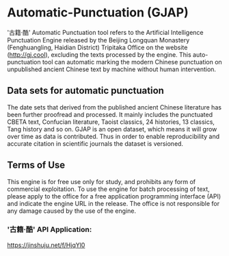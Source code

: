 # Automatic-Punctuation (GJAP)
'古籍·酷' Automatic Punctuation tool refers to the Artificial Intelligence Punctuation Engine released by the Beijing Longquan Monastery (Fenghuangling, Haidian District) Tripitaka Office on the website (http://gj.cool), excluding the texts processed by the engine. This auto-punctuation tool can automatic marking the modern Chinese punctuation on unpublished ancient Chinese text by machine without human intervention. 

## Data sets for automatic punctuation  
The date sets that derived from the published ancient Chinese literature has been further proofread and processed. It mainly includes the punctuated CBETA text, Confucian literature, Taoist classics, 24 histories, 13 classics, Tang history and so on. GJAP is an open dataset, which means it will grow over time as data is contributed. Thus in order to enable reproducibility and accurate citation in scientific journals the dataset is versioned. 

## Terms of Use
This engine is for free use only for study, and prohibits any form of commercial exploitation. To use the engine for batch processing of text, please apply to the office for a free application programming interface (API) and indicate the engine URL in the release.
The office is not responsible for any damage caused by the use of the engine.

### '古籍·酷' API Application:
https://jinshuju.net/f/HjqYl0 
